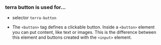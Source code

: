 ### terra button is used for...
* selector `terra-button`

* The `<button>` tag defines a clickable button.
 Inside a `<button>` element you can put content, like text or images. 
 This is the difference between this element and buttons 
 created with the `<input>` element.
